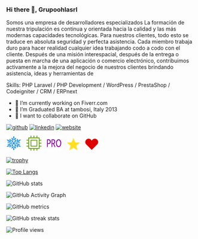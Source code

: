 ### Hi there 👋, Grupoohlasrl
Somos una empresa de desarrolladores especializados La formación de nuestra tripulación es continua y orientada hacia la calidad y las más modernas capacidades tecnológicas. Para nuestros clientes, todo esto se traduce en absoluta seguridad y perfecta asistencia. Cada miembro trabaja duro para hacer realidad cualquier idea trabajando codo a codo con el cliente. Después de una misión interespacial, después de la entrega o puesta en marcha de una aplicación o comercio electrónico, contribuimos activamente a la mejora del negocio de nuestros clientes brindando asistencia, ideas y herramientas de

Skills: PHP Laravel / PHP Development / WordPress / PrestaShop / Codeigniter / CRM / ERPnext

- 🔭 I’m currently working on Fiverr.com 
- 🌱 I’m Graduated BA at tambosi, Italy 2013 
- 👯 I want to collaborate on GitHub


[<img src='https://cdn.jsdelivr.net/npm/simple-icons@3.0.1/icons/github.svg' alt='github' height='40'>](https://github.com/grupoohlasrl)  [<img src='https://cdn.jsdelivr.net/npm/simple-icons@3.0.1/icons/linkedin.svg' alt='linkedin' height='40'>](https://www.linkedin.com/in/grupoohlasrl/)  [<img src='https://cdn.jsdelivr.net/npm/simple-icons@3.0.1/icons/icloud.svg' alt='website' height='40'>](https://grupoohlasrl.com)  

<a href='https://archiveprogram.github.com/'><img src='https://raw.githubusercontent.com/acervenky/animated-github-badges/master/assets/acbadge.gif' width='40' height='40'></a> <a href='https://docs.github.com/en/developers'><img src='https://raw.githubusercontent.com/acervenky/animated-github-badges/master/assets/devbadge.gif' width='40' height='40'></a> <a href='https://github.com/pricing'><img src='https://raw.githubusercontent.com/acervenky/animated-github-badges/master/assets/pro.gif' width='40' height='40'></a> <a href='https://stars.github.com/'><img src='https://raw.githubusercontent.com/acervenky/animated-github-badges/master/assets/starbadge.gif' width='35' height='35'></a> <a href='https://docs.github.com/en/github/supporting-the-open-source-community-with-github-sponsors'><img src='https://raw.githubusercontent.com/acervenky/animated-github-badges/master/assets/sponsorbadge.gif' width='35' height='35'></a> 

[![trophy](https://github-profile-trophy.vercel.app/?username=grupoohlasrl)](https://github.com/ryo-ma/github-profile-trophy)

[![Top Langs](https://github-readme-stats.vercel.app/api/top-langs/?username=grupoohlasrl)](https://github.com/anuraghazra/github-readme-stats)

![GitHub stats](https://github-readme-stats.vercel.app/api?username=grupoohlasrl&show_icons=true)  

![GitHub Activity Graph](https://activity-graph.herokuapp.com/graph?username=grupoohlasrl)  

![GitHub metrics](https://metrics.lecoq.io/grupoohlasrl)  

![GitHub streak stats](https://github-readme-streak-stats.herokuapp.com/?user=grupoohlasrl)  

![Profile views](https://gpvc.arturio.dev/grupoohlasrl)  
